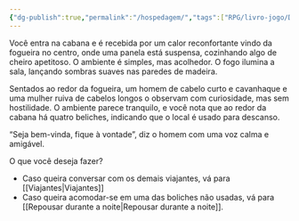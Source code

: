 ```yaml
---
{"dg-publish":true,"permalink":"/hospedagem/","tags":["RPG/livro-jogo/Draegeni/story-points"],"created":"2024-12-06T16:02:45.456-05:00","updated":"2024-12-27T17:02:19.216-05:00"}
---
```



Você entra na cabana e é recebida por um calor reconfortante vindo da fogueira no centro, onde uma panela está suspensa, cozinhando algo de cheiro apetitoso. O ambiente é simples, mas acolhedor. O fogo ilumina a sala, lançando sombras suaves nas paredes de madeira.

Sentados ao redor da fogueira, um homem de cabelo curto e cavanhaque e uma mulher ruiva de cabelos longos o observam com curiosidade, mas sem hostilidade. O ambiente parece tranquilo, e você nota que ao redor da cabana há quatro beliches, indicando que o local é usado para descanso.

“Seja bem-vinda, fique à vontade”, diz o homem com uma voz calma e amigável.

O que você deseja fazer?

- Caso queira conversar com os demais viajantes, vá para [[Viajantes\|Viajantes]]
- Caso queira acomodar-se em uma das boliches não usadas, vá para [[Repousar durante a noite\|Repousar durante a noite]].
